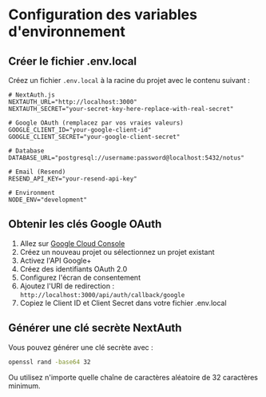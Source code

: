 # Configuration des variables d'environnement

## Créer le fichier .env.local

Créez un fichier `.env.local` à la racine du projet avec le contenu suivant :

```env
# NextAuth.js
NEXTAUTH_URL="http://localhost:3000"
NEXTAUTH_SECRET="your-secret-key-here-replace-with-real-secret"

# Google OAuth (remplacez par vos vraies valeurs)
GOOGLE_CLIENT_ID="your-google-client-id"
GOOGLE_CLIENT_SECRET="your-google-client-secret"

# Database
DATABASE_URL="postgresql://username:password@localhost:5432/notus"

# Email (Resend)
RESEND_API_KEY="your-resend-api-key"

# Environment
NODE_ENV="development"
```

## Obtenir les clés Google OAuth

1. Allez sur [Google Cloud Console](https://console.cloud.google.com/)
2. Créez un nouveau projet ou sélectionnez un projet existant
3. Activez l'API Google+
4. Créez des identifiants OAuth 2.0
5. Configurez l'écran de consentement
6. Ajoutez l'URI de redirection : `http://localhost:3000/api/auth/callback/google`
7. Copiez le Client ID et Client Secret dans votre fichier .env.local

## Générer une clé secrète NextAuth

Vous pouvez générer une clé secrète avec :

```bash
openssl rand -base64 32
```

Ou utilisez n'importe quelle chaîne de caractères aléatoire de 32 caractères minimum.
